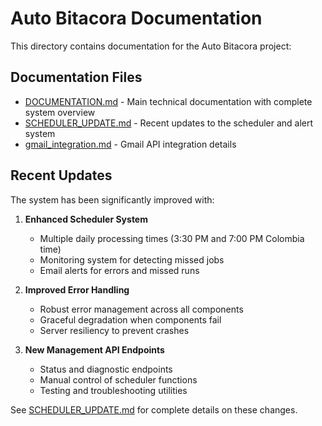 # Auto Bitacora Documentation

This directory contains documentation for the Auto Bitacora project:

## Documentation Files

- [DOCUMENTATION.md](./DOCUMENTATION.md) - Main technical documentation with complete system overview
- [SCHEDULER_UPDATE.md](./SCHEDULER_UPDATE.md) - Recent updates to the scheduler and alert system
- [gmail_integration.md](./gmail_integration.md) - Gmail API integration details

## Recent Updates

The system has been significantly improved with:

1. **Enhanced Scheduler System**
   - Multiple daily processing times (3:30 PM and 7:00 PM Colombia time)
   - Monitoring system for detecting missed jobs
   - Email alerts for errors and missed runs

2. **Improved Error Handling**
   - Robust error management across all components
   - Graceful degradation when components fail
   - Server resiliency to prevent crashes

3. **New Management API Endpoints**
   - Status and diagnostic endpoints
   - Manual control of scheduler functions
   - Testing and troubleshooting utilities

See [SCHEDULER_UPDATE.md](./SCHEDULER_UPDATE.md) for complete details on these changes. 